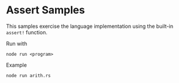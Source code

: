 # Assert Samples

This samples exercise the language implementation using the built-in `assert!` function.

Run with
```
node run <program>
```

Example
```
node run arith.rs
```


